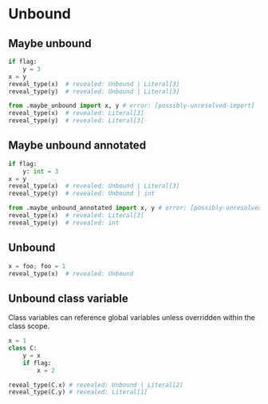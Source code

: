 # Unbound

## Maybe unbound

```py path=package/maybe_unbound.py
if flag:
    y = 3
x = y
reveal_type(x)  # revealed: Unbound | Literal[3]
reveal_type(y)  # revealed: Unbound | Literal[3]
```

```py path=package/public.py
from .maybe_unbound import x, y # error: [possibly-unresolved-import]
reveal_type(x)  # revealed: Literal[3]
reveal_type(y)  # revealed: Literal[3]
```

## Maybe unbound annotated

```py path=package/maybe_unbound_annotated.py
if flag:
    y: int = 3
x = y
reveal_type(x)  # revealed: Unbound | Literal[3]
reveal_type(y)  # revealed: Unbound | int
```

```py path=package/public.py
from .maybe_unbound_annotated import x, y # error: [possibly-unresolved-import]
reveal_type(x)  # revealed: Literal[3]
reveal_type(y)  # revealed: int
```

## Unbound

```py
x = foo; foo = 1
reveal_type(x)  # revealed: Unbound
```

## Unbound class variable

Class variables can reference global variables unless overridden within the class scope.

```py
x = 1
class C:
    y = x
    if flag:
        x = 2

reveal_type(C.x) # revealed: Unbound | Literal[2]
reveal_type(C.y) # revealed: Literal[1]
```
